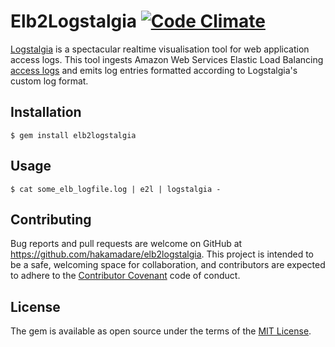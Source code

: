 # Elb2Logstalgia [![Code Climate](https://codeclimate.com/github/hakamadare/elb2logstalgia/badges/gpa.svg)](https://codeclimate.com/github/hakamadare/elb2logstalgia)

[Logstalgia](http://logstalgia.io/) is a spectacular realtime visualisation tool for web application access logs.  This tool ingests Amazon Web Services Elastic Load Balancing [access logs](http://docs.aws.amazon.com/ElasticLoadBalancing/latest/DeveloperGuide/access-log-collection.html) and emits log entries formatted according to Logstalgia's custom log format.

## Installation

    $ gem install elb2logstalgia

## Usage

    $ cat some_elb_logfile.log | e2l | logstalgia -

## Contributing

Bug reports and pull requests are welcome on GitHub at https://github.com/hakamadare/elb2logstalgia. This project is intended to be a safe, welcoming space for collaboration, and contributors are expected to adhere to the [Contributor Covenant](http://contributor-covenant.org) code of conduct.


## License

The gem is available as open source under the terms of the [MIT License](http://opensource.org/licenses/MIT).

